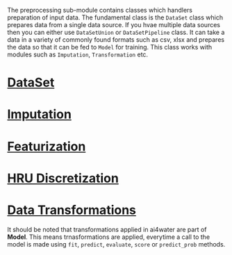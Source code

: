 
The preprocessing sub-module contains classes which handlers preparation of input data.
The fundamental class is the `DataSet` class which prepares data from a single data
source. If you hvae multiple data sources then you can either use `DataSetUnion`
or `DataSetPipeline` class.
It can take a data in a variety of commonly found formats such as csv, xlsx and 
prepares the data so that it can be fed to `Model` for training. This class
works with modules such as `Imputation`, `Transformation` etc.

# [DataSet](preprocessing/datahandler.md)

# [Imputation](preprocessing/imputation.md)

# [Featurization](preprocessing/featurization.md)

# [HRU Discretization](preprocessing/make_hrus.md)

# [Data Transformations](preprocessing/transformation.md)

It should be noted that transformations applied in ai4water are part of **Model**.
This means trnasformations are applied, everytime a call to the model is made using
`fit`, `predict`, `evaluate`, `score` or `predict_prob` methods. 